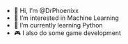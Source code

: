 - 👋 Hi, I’m @DrPhoenixx
- 👀 I’m interested in Machine Learning
- 🌱 I’m currently learning Python
- 🎮 I also do some game development
